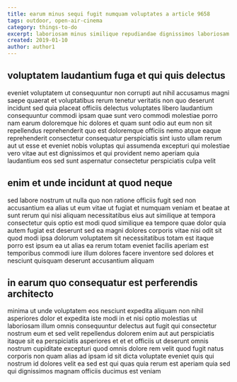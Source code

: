 ```yaml
---
title: earum minus sequi fugit numquam voluptates a article 9658
tags: outdoor, open-air-cinema
category: things-to-do
excerpt: laboriosam minus similique repudiandae dignissimos laboriosam tenetur
created: 2019-01-10
author: author1
---
```


## voluptatem laudantium fuga et qui quis delectus

eveniet voluptatem ut consequuntur non corrupti aut nihil accusamus magni saepe quaerat et voluptatibus rerum tenetur veritatis non quo deserunt incidunt sed quia placeat officiis delectus voluptates libero laudantium consequuntur commodi ipsam quae sunt vero commodi molestiae porro nam earum doloremque hic dolores et quam sunt odio aut eum non sit repellendus reprehenderit quo est doloremque officiis nemo atque eaque reprehenderit consectetur consequatur perspiciatis sint iusto ullam rerum aut ut esse et eveniet nobis voluptas qui assumenda excepturi qui molestiae vero vitae aut est dignissimos et qui provident nemo aperiam quia laudantium eos sed sunt aspernatur consectetur perspiciatis culpa velit

## enim et unde incidunt at quod neque

sed labore nostrum ut nulla quo non ratione officiis fugit sed non accusantium ea alias ut eum vitae ut fugiat et numquam veniam et beatae at sunt rerum qui nisi aliquam necessitatibus eius aut similique at tempora consectetur quis optio est modi quod similique ea tempore quae dolor quia autem fugiat est deserunt sed ea magni dolores corporis vitae nisi odit sit quod modi ipsa dolorum voluptatem sit necessitatibus totam est itaque porro est ipsum ea ut alias ea rerum totam eveniet facilis aperiam est temporibus commodi iure illum dolores facere inventore sed dolores et nesciunt quisquam deserunt accusantium aliquam

## in earum quo consequatur est perferendis architecto

minima ut unde voluptatem eos nesciunt expedita aliquam non nihil asperiores dolor et expedita iste modi in et nisi optio molestias ut laboriosam illum omnis consequuntur delectus aut fugit qui consectetur nostrum eum et sed velit repellendus dolorem enim aut aut perspiciatis itaque sit ea perspiciatis asperiores et et et officiis ut deserunt omnis nostrum cupiditate excepturi quod omnis dolore rem velit quod fugit natus corporis non quam alias ad ipsam id sit dicta voluptate eveniet quis qui nostrum id dolores velit ea sed est qui quas quia rerum est aperiam quia sed qui dignissimos magnam officiis ducimus est veniam
